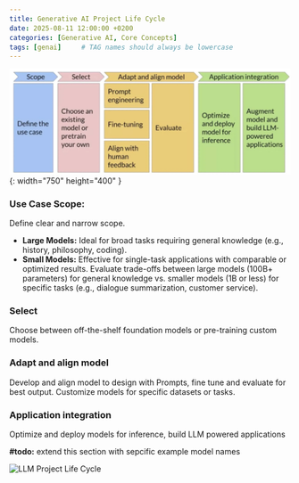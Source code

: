 ```yaml
---
title: Generative AI Project Life Cycle
date: 2025-08-11 12:00:00 +0200
categories: [Generative AI, Core Concepts]
tags: [genai]     # TAG names should always be lowercase
---
```


![GenAI Life Cycle](/assets/img/GenAILifeCycle.png){: width="750" height="400" }


### Use Case Scope:
Define clear and narrow scope.  
- **Large Models:** Ideal for broad tasks requiring general knowledge (e.g., history, philosophy, coding).
- **Small Models:** Effective for single-task applications with comparable or optimized results.
Evaluate trade-offs between large models (100B+ parameters) for general knowledge vs. smaller models (1B or less) for specific tasks (e.g., dialogue summarization, customer service).  

### Select
Choose between off-the-shelf foundation models or pre-training custom models.

### Adapt and align model
Develop and align model to design with Prompts, fine tune and evaluate for best output. Customize models for specific datasets or tasks.

### Application integration
Optimize and deploy models for inference, build LLM powered applications

**#todo:** extend this section with sepcific example model names

![LLM Project Life Cycle](../assets/LLM_time_effor_life_cycle.png)
